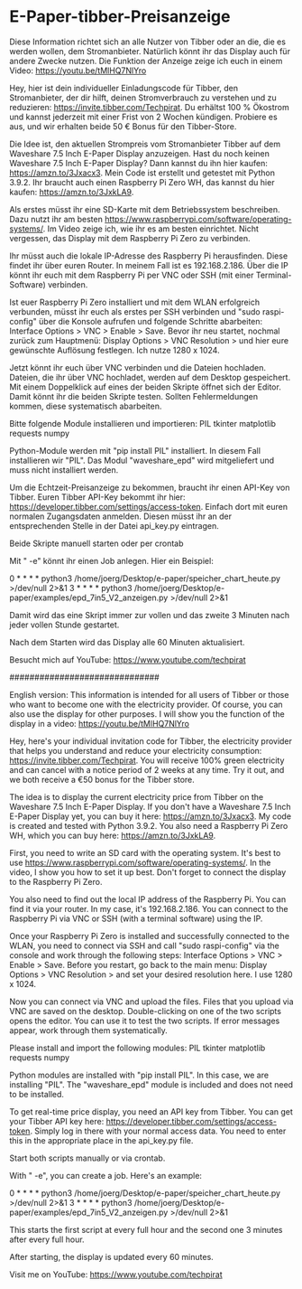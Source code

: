 # E-Paper-tibber-Preisanzeige
Diese Information richtet sich an alle Nutzer von Tibber oder an die, die es werden wollen, dem Stromanbieter. Natürlich könnt ihr das Display auch für andere Zwecke nutzen.
Die Funktion der Anzeige zeige ich euch in einem Video: https://youtu.be/tMlHQ7NlYro

Hey, hier ist dein individueller Einladungscode für Tibber, den Stromanbieter, der dir hilft, deinen Stromverbrauch zu verstehen und zu reduzieren: https://invite.tibber.com/Techpirat. Du erhältst 100 % Ökostrom und kannst jederzeit mit einer Frist von 2 Wochen kündigen. Probiere es aus, und wir erhalten beide 50 € Bonus für den Tibber-Store.

Die Idee ist, den aktuellen Strompreis vom Stromanbieter Tibber auf dem Waveshare 7.5 Inch E-Paper Display anzuzeigen. Hast du noch keinen Waveshare 7.5 Inch E-Paper Display? Dann kannst du ihn hier kaufen: https://amzn.to/3Jxacx3. Mein Code ist erstellt und getestet mit Python 3.9.2. Ihr braucht auch einen Raspberry Pi Zero WH, das kannst du hier kaufen: https://amzn.to/3JxkLA9.

Als erstes müsst ihr eine SD-Karte mit dem Betriebssystem beschreiben. Dazu nutzt ihr am besten https://www.raspberrypi.com/software/operating-systems/.
Im Video zeige ich, wie ihr es am besten einrichtet. Nicht vergessen, das Display mit dem Raspberry Pi Zero zu verbinden.

Ihr müsst auch die lokale IP-Adresse des Raspberry Pi herausfinden. Diese findet ihr über euren Router. In meinem Fall ist es 192.168.2.186. Über die IP könnt ihr euch mit dem Raspberry Pi per VNC oder SSH (mit einer Terminal-Software) verbinden.

Ist euer Raspberry Pi Zero installiert und mit dem WLAN erfolgreich verbunden, müsst ihr euch als erstes per SSH verbinden und "sudo raspi-config" über die Konsole aufrufen und folgende Schritte abarbeiten:
Interface Options > VNC > Enable > Save. Bevor ihr neu startet, nochmal zurück zum Hauptmenü:
Display Options > VNC Resolution > und hier eure gewünschte Auflösung festlegen.
Ich nutze 1280 x 1024.

Jetzt könnt ihr euch über VNC verbinden und die Dateien hochladen. Dateien, die ihr über VNC hochladet, werden auf dem Desktop gespeichert.
Mit einem Doppelklick auf eines der beiden Skripte öffnet sich der Editor. Damit könnt ihr die beiden Skripte testen. Sollten Fehlermeldungen kommen, diese systematisch abarbeiten.

Bitte folgende Module installieren und importieren:
PIL
tkinter
matplotlib
requests
numpy

Python-Module werden mit "pip install PIL" installiert. In diesem Fall installieren wir "PIL". Das Modul "waveshare_epd" wird mitgeliefert und muss nicht installiert werden.

Um die Echtzeit-Preisanzeige zu bekommen, braucht ihr einen API-Key von Tibber. Euren Tibber API-Key bekommt ihr hier: https://developer.tibber.com/settings/access-token. Einfach dort mit euren normalen Zugangsdaten anmelden. Diesen müsst ihr an der entsprechenden Stelle in der Datei api_key.py eintragen.

Beide Skripte manuell starten oder per crontab

Mit " -e" könnt ihr einen Job anlegen. Hier ein Beispiel:

0 * * * * python3 /home/joerg/Desktop/e-paper/speicher_chart_heute.py >/dev/null 2>&1
3 * * * * python3 /home/joerg/Desktop/e-paper/examples/epd_7in5_V2_anzeigen.py >/dev/null 2>&1

Damit wird das eine Skript immer zur vollen und das zweite 3 Minuten nach jeder vollen Stunde gestartet.

Nach dem Starten wird das Display alle 60 Minuten aktualisiert.

Besucht mich auf YouTube: https://www.youtube.com/techpirat


##############################  

English version:
This information is intended for all users of Tibber or those who want to become one with the electricity provider. Of course, you can also use the display for other purposes.
I will show you the function of the display in a video: https://youtu.be/tMlHQ7NlYro

Hey, here's your individual invitation code for Tibber, the electricity provider that helps you understand and reduce your electricity consumption: https://invite.tibber.com/Techpirat. You will receive 100% green electricity and can cancel with a notice period of 2 weeks at any time. Try it out, and we both receive a €50 bonus for the Tibber store.

The idea is to display the current electricity price from Tibber on the Waveshare 7.5 Inch E-Paper Display. If you don't have a Waveshare 7.5 Inch E-Paper Display yet, you can buy it here: https://amzn.to/3Jxacx3. My code is created and tested with Python 3.9.2. You also need a Raspberry Pi Zero WH, which you can buy here: https://amzn.to/3JxkLA9.

First, you need to write an SD card with the operating system. It's best to use https://www.raspberrypi.com/software/operating-systems/.
In the video, I show you how to set it up best. Don't forget to connect the display to the Raspberry Pi Zero.

You also need to find out the local IP address of the Raspberry Pi. You can find it via your router. In my case, it's 192.168.2.186. You can connect to the Raspberry Pi via VNC or SSH (with a terminal software) using the IP.

Once your Raspberry Pi Zero is installed and successfully connected to the WLAN, you need to connect via SSH and call "sudo raspi-config" via the console and work through the following steps:
Interface Options > VNC > Enable > Save. Before you restart, go back to the main menu:
Display Options > VNC Resolution > and set your desired resolution here.
I use 1280 x 1024.

Now you can connect via VNC and upload the files. Files that you upload via VNC are saved on the desktop.
Double-clicking on one of the two scripts opens the editor. You can use it to test the two scripts. If error messages appear, work through them systematically.

Please install and import the following modules:
PIL
tkinter
matplotlib
requests
numpy

Python modules are installed with "pip install PIL". In this case, we are installing "PIL". The "waveshare_epd" module is included and does not need to be installed.

To get real-time price display, you need an API key from Tibber. You can get your Tibber API key here: https://developer.tibber.com/settings/access-token. Simply log in there with your normal access data. You need to enter this in the appropriate place in the api_key.py file.

Start both scripts manually or via crontab.

With " -e", you can create a job. Here's an example:

0 * * * * python3 /home/joerg/Desktop/e-paper/speicher_chart_heute.py >/dev/null 2>&1
3 * * * * python3 /home/joerg/Desktop/e-paper/examples/epd_7in5_V2_anzeigen.py >/dev/null 2>&1

This starts the first script at every full hour and the second one 3 minutes after every full hour.

After starting, the display is updated every 60 minutes.

Visit me on YouTube: https://www.youtube.com/techpirat